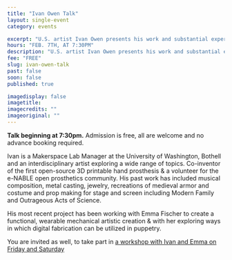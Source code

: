 ```yaml
---
title: "Ivan Owen Talk"
layout: single-event
category: events

excerpt: "U.S. artist Ivan Owen presents his work and substantial experience from puppetry, Open-Source prosthetics, digital fabrication and much more"
hours: "FEB. 7TH, AT 7:30PM"
description: "U.S. artist Ivan Owen presents his work and substantial experience from puppetry, Open-Source prosthetics, digital fabrication and much more"
fee: "FREE"
slug: ivan-owen-talk
past: false
soon: false
published: true

imagedisplay: false
imagetitle:
imagecredits: ""
imageoriginal: ""
---
```


**Talk beginning at 7:30pm.**
Admission is free, all are welcome and no advance booking required.

Ivan is a Makerspace Lab Manager at the University of Washington, Bothell and an interdisciplinary artist exploring a wide range of topics. Co-inventor of the first open-source 3D printable hand prosthesis & a volunteer for the e-NABLE open prosthetics community. His past work has included musical composition, metal casting, jewelry, recreations of medieval armor and costume and prop making for stage and screen including Modern Family and Outrageous Acts of Science.

His most recent project has been working with Emma Fischer to create a functional, wearable mechanical artistic creation & with her exploring ways in which digital fabrication can be utilized in puppetry.

You are invited as well, to take part in [a workshop with Ivan and Emma on Friday and Saturday](http://fablab.saul.ie/events/ivan-owen-workshop/)
